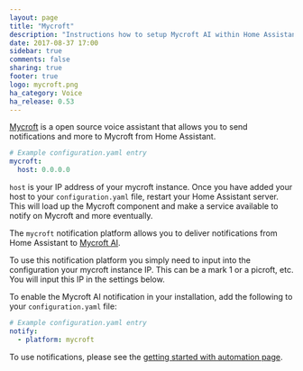 ```yaml
---
layout: page
title: "Mycroft"
description: "Instructions how to setup Mycroft AI within Home Assistant."
date: 2017-08-37 17:00
sidebar: true
comments: false
sharing: true
footer: true
logo: mycroft.png
ha_category: Voice
ha_release: 0.53
---
```


[Mycroft](https://mycroft.ai) is a open source voice assistant that allows you to send notifications and more to Mycroft from Home Assistant.

```yaml
# Example configuration.yaml entry
mycroft:
  host: 0.0.0.0
```

`host` is your IP address of your mycroft instance.  Once you have added your host to your `configuration.yaml` file, restart your Home Assistant server. This will load up the Mycroft component and make a service available to notify on Mycroft and more eventually.


The `mycroft` notification platform allows you to deliver notifications from Home Assistant to [Mycroft AI](https://mycroft.ai/).

To use this notification platform you simply need to input into the configuration your mycroft instance IP.  This can be a mark 1 or a picroft, etc.  You will input this IP in the settings below.


To enable the Mycroft AI notification in your installation, add the following to your `configuration.yaml` file:

```yaml
# Example configuration.yaml entry
notify:
  - platform: mycroft
```

To use notifications, please see the [getting started with automation page](/getting-started/automation/).
